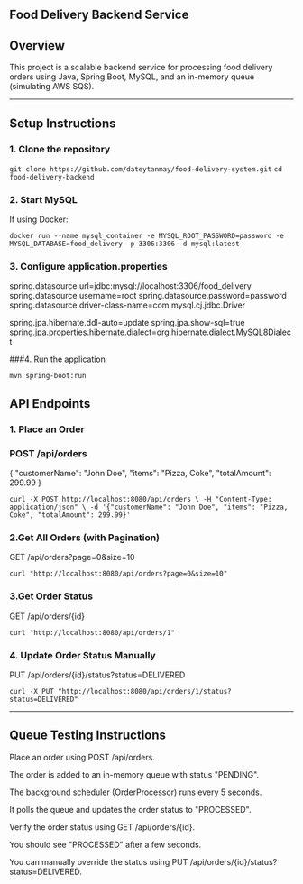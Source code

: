 ## Food Delivery Backend Service

## Overview
This project is a scalable backend service for processing food delivery orders using Java, Spring Boot, MySQL, and an in-memory queue (simulating AWS SQS).

---

## Setup Instructions

### 1. Clone the repository

`git clone https://github.com/dateytanmay/food-delivery-system.git`
`cd food-delivery-backend`

### 2. Start MySQL
If using Docker:

`docker run --name mysql_container -e MYSQL_ROOT_PASSWORD=password -e MYSQL_DATABASE=food_delivery -p 3306:3306 -d mysql:latest`


### 3. Configure application.properties

spring.datasource.url=jdbc:mysql://localhost:3306/food_delivery
spring.datasource.username=root
spring.datasource.password=password
spring.datasource.driver-class-name=com.mysql.cj.jdbc.Driver

spring.jpa.hibernate.ddl-auto=update
spring.jpa.show-sql=true
spring.jpa.properties.hibernate.dialect=org.hibernate.dialect.MySQL8Dialect

###4. Run the application

`mvn spring-boot:run`

## API Endpoints
### 1. Place an Order

### POST /api/orders

{
  "customerName": "John Doe",
  "items": "Pizza, Coke",
  "totalAmount": 299.99
}

`curl -X POST http://localhost:8080/api/orders \
   -H "Content-Type: application/json" \
   -d '{"customerName": "John Doe", "items": "Pizza, Coke", "totalAmount": 299.99}'`

### 2.Get All Orders (with Pagination)
GET /api/orders?page=0&size=10

`curl "http://localhost:8080/api/orders?page=0&size=10"`

### 3.Get Order Status
GET /api/orders/{id}


`curl "http://localhost:8080/api/orders/1"`

### 4. Update Order Status Manually
PUT /api/orders/{id}/status?status=DELIVERED


`curl -X PUT "http://localhost:8080/api/orders/1/status?status=DELIVERED"`

---
## Queue Testing Instructions
Place an order using POST /api/orders.

The order is added to an in-memory queue with status "PENDING".

The background scheduler (OrderProcessor) runs every 5 seconds.

It polls the queue and updates the order status to "PROCESSED".

Verify the order status using GET /api/orders/{id}.

You should see "PROCESSED" after a few seconds.

You can manually override the status using PUT /api/orders/{id}/status?status=DELIVERED.

